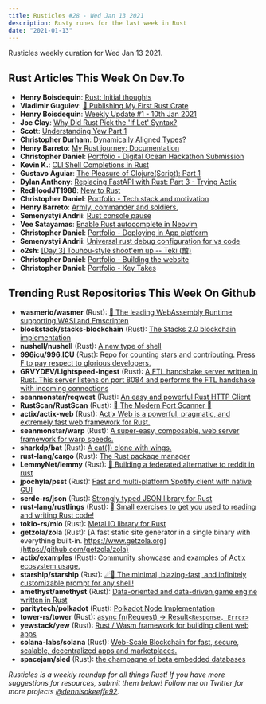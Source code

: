 ```yaml
---
title: Rusticles #28 - Wed Jan 13 2021
description: Rusty runes for the last week in Rust
date: "2021-01-13"
---
```


Rusticles weekly curation for Wed Jan 13 2021.

<Ad />

## Rust Articles This Week On Dev.To

- **Henry Boisdequin**: [Rust: Initial thoughts](https://dev.to/hb/rust-initial-thoughts-4jka)
- **Vladimir Guguiev**: [🦀 Publishing My First Rust Crate](https://dev.to/vovacodes/publishing-my-first-rust-crate-cni)
- **Henry Boisdequin**: [Weekly Update #1 - 10th Jan 2021](https://dev.to/hb/weekly-update-1-10th-jan-2021-304g)
- **Joe Clay**: [Why Did Rust Pick the 'If Let' Syntax?](https://dev.to/17cupsofcoffee/why-did-rust-pick-the-if-let-syntax-bea)
- **Scott**: [Understanding Yew Part 1](https://dev.to/rusty_sys_dev/understanding-yew-part-1-3cfn)
- **Christopher Durham**: [Dynamically Aligned Types?](https://dev.to/cad97/dynamically-aligned-types-360i)
- **Henry Barreto**: [My Rust journey: Documentation](https://dev.to/henrybarreto/my-rust-journey-documentation-52n3)
- **Christopher Daniel**: [Portfolio - Digital Ocean Hackathon Submission](https://dev.to/chris_daniel/portfolio-digital-ocean-hackathon-submission-4h6f)
- **Kevin K.**: [CLI Shell Completions in Rust](https://dev.to/kbknapp/cli-shell-completions-in-rust-37g1)
- **Gustavo Aguiar**: [The Pleasure of Clojure(Script): Part 1](https://dev.to/gustavohoa/the-pleasure-of-clojure-script-part-1-l85)
- **Dylan Anthony**: [Replacing FastAPI with Rust: Part 3 - Trying Actix](https://dev.to/dbanty/replacing-fastapi-with-rust-part-3-trying-actix-32lp)
- **RedHoodJT1988**: [New to Rust](https://dev.to/redhoodjt1988/new-to-rust-12pj)
- **Christopher Daniel**: [Portfolio - Tech stack and motivation](https://dev.to/chris_daniel/portfolio-tech-stack-and-motivation-44j9)
- **Henry Barreto**: [Armly, commander and soldiers.](https://dev.to/henrybarreto/armly-commander-and-soldiers-265i)
- **Semenystyi Andrii**: [Rust console pause](https://dev.to/meowster/rust-console-pause-29mj)
- **Vee Satayamas**: [Enable Rust autocomplete in Neovim](https://dev.to/veer66/enable-rust-autocomplete-in-neovim-j3o)
- **Christopher Daniel**: [Portfolio - Deploying in App platform](https://dev.to/chris_daniel/portfolio-deploying-in-app-platform-3m0m)
- **Semenystyi Andrii**: [Universal rust debug configuration for vs code](https://dev.to/meowster/universal-rust-debug-configuration-for-vs-code-17cg)
- **o2sh**: [[Day 3] Touhou-style shoot'em up -- Teki (敵)](https://dev.to/o2sh/day-3-touhou-style-shoot-em-up-teki-2e39)
- **Christopher Daniel**: [Portfolio - Building the website](https://dev.to/chris_daniel/portfolio-building-the-website-ml0)
- **Christopher Daniel**: [Portfolio - Key Takes](https://dev.to/chris_daniel/portfolio-key-takes-1lkk)

<Ad />

## Trending Rust Repositories This Week On Github

- **wasmerio/wasmer** (Rust): [🚀 The leading WebAssembly Runtime supporting WASI and Emscripten](https://github.com/wasmerio/wasmer)
- **blockstack/stacks-blockchain** (Rust): [The Stacks 2.0 blockchain implementation](https://github.com/blockstack/stacks-blockchain)
- **nushell/nushell** (Rust): [A new type of shell](https://github.com/nushell/nushell)
- **996icu/996.ICU** (Rust): [Repo for counting stars and contributing. Press F to pay respect to glorious developers.](https://github.com/996icu/996.ICU)
- **GRVYDEV/Lightspeed-ingest** (Rust): [A FTL handshake server written in Rust. This server listens on port 8084 and performs the FTL handshake with incoming connections](https://github.com/GRVYDEV/Lightspeed-ingest)
- **seanmonstar/reqwest** (Rust): [An easy and powerful Rust HTTP Client](https://github.com/seanmonstar/reqwest)
- **RustScan/RustScan** (Rust): [🤖 The Modern Port Scanner 🤖](https://github.com/RustScan/RustScan)
- **actix/actix-web** (Rust): [Actix Web is a powerful, pragmatic, and extremely fast web framework for Rust.](https://github.com/actix/actix-web)
- **seanmonstar/warp** (Rust): [A super-easy, composable, web server framework for warp speeds.](https://github.com/seanmonstar/warp)
- **sharkdp/bat** (Rust): [A cat(1) clone with wings.](https://github.com/sharkdp/bat)
- **rust-lang/cargo** (Rust): [The Rust package manager](https://github.com/rust-lang/cargo)
- **LemmyNet/lemmy** (Rust): [🐀 Building a federated alternative to reddit in rust](https://github.com/LemmyNet/lemmy)
- **jpochyla/psst** (Rust): [Fast and multi-platform Spotify client with native GUI](https://github.com/jpochyla/psst)
- **serde-rs/json** (Rust): [Strongly typed JSON library for Rust](https://github.com/serde-rs/json)
- **rust-lang/rustlings** (Rust): [🦀 Small exercises to get you used to reading and writing Rust code!](https://github.com/rust-lang/rustlings)
- **tokio-rs/mio** (Rust): [Metal IO library for Rust](https://github.com/tokio-rs/mio)
- **getzola/zola** (Rust): [A fast static site generator in a single binary with everything built-in. https://www.getzola.org](https://github.com/getzola/zola)
- **actix/examples** (Rust): [Community showcase and examples of Actix ecosystem usage.](https://github.com/actix/examples)
- **starship/starship** (Rust): [☄🌌️ The minimal, blazing-fast, and infinitely customizable prompt for any shell!](https://github.com/starship/starship)
- **amethyst/amethyst** (Rust): [Data-oriented and data-driven game engine written in Rust](https://github.com/amethyst/amethyst)
- **paritytech/polkadot** (Rust): [Polkadot Node Implementation](https://github.com/paritytech/polkadot)
- **tower-rs/tower** (Rust): [async fn(Request) -> Result`<Response, Error>`](https://github.com/tower-rs/tower)
- **yewstack/yew** (Rust): [Rust / Wasm framework for building client web apps](https://github.com/yewstack/yew)
- **solana-labs/solana** (Rust): [Web-Scale Blockchain for fast, secure, scalable, decentralized apps and marketplaces.](https://github.com/solana-labs/solana)
- **spacejam/sled** (Rust): [the champagne of beta embedded databases](https://github.com/spacejam/sled)

_Rusticles is a weekly roundup for all things Rust! If you have more suggestions for resources, submit them below! Follow me on Twitter for more projects [@dennisokeeffe92](https://twitter.com/dennisokeeffe92)._